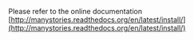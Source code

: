 Please refer to the online documentation [http://manystories.readthedocs.org/en/latest/install/](http://manystories.readthedocs.org/en/latest/install/)

